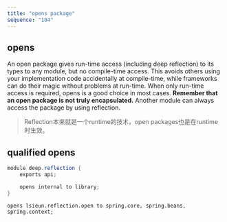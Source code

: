 ```yaml
---
title: "opens package"
sequence: "104"
---
```




## opens

An open package gives run-time access (including deep reflection) to its types to any module,
but no compile-time access.
This avoids others using your implementation code accidentally at compile-time,
while frameworks can do their magic without problems at run-time.
When only run-time access is required, opens is a good choice in most cases.
**Remember that an open package is not truly encapsulated.**
Another module can always access the package by using reflection.

> Reflection本来就是一个runtime的技术，open packages也是在runtime时生效。

## qualified opens

```java
module deep.reflection {
    exports api;

    opens internal to library;
}
```

```text
opens lsieun.reflection.open to spring.core, spring.beans, spring.context;
```


